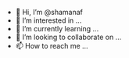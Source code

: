 - 👋 Hi, I’m @shamanaf
- 👀 I’m interested in ...
- 🌱 I’m currently learning ...
- 💞️ I’m looking to collaborate on ...
- 📫 How to reach me ...

<!---
shamanaf/shamanaf is a ✨ special ✨ repository because its `README.md` (this file) appears on your GitHub profile.
You can click the Preview link to take a look at your changes.
--->
